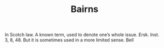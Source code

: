 ---
title: Bairns
letter: B
permalink: "/definitions/bairns.html"
body: In Scotch law. A known term, used to denote one’s whole issue. Ersk. Inst. 3,
  8, 48. But it is sometimes used in a more limited sense. Bell
published_at: '2018-07-07'
source: Black's Law Dictionary
layout: post
---